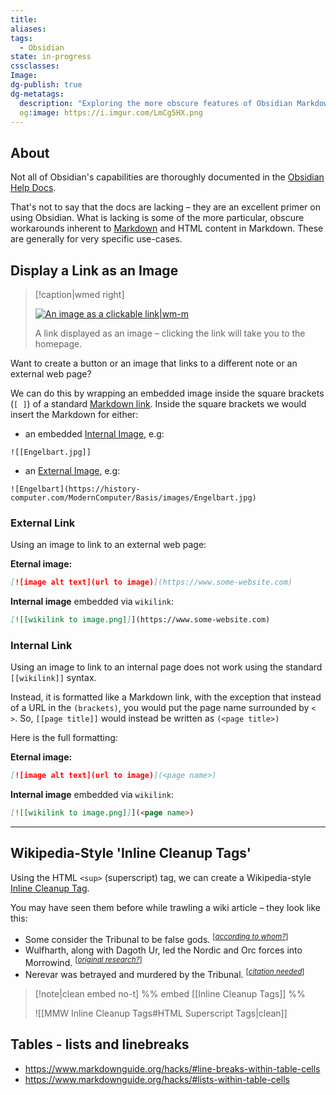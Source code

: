 ```yaml
---
title: 
aliases: 
tags:
  - Obsidian
state: in-progress
cssclasses: 
Image: 
dg-publish: true
dg-metatags:
  description: "Exploring the more obscure features of Obsidian Markdown formatting"
  og:image: https://i.imgur.com/LmCg5HX.png
---
```

## About

Not all of Obsidian's capabilities are thoroughly documented in the [Obsidian Help Docs](https://help.obsidian.md/Home).

That's not to say that the docs are lacking – they are an excellent primer on using Obsidian. What is lacking is some of the more particular, obscure workarounds inherent to [Markdown](https://www.markdownguide.org/) and HTML content in Markdown. These are generally for very specific use-cases.

## Display a Link as an Image

> [!caption|wmed right]
> 
> [![An image as a clickable link|wm-m](https://i.imgur.com/bdAW9ne.png)](https://morrowind-modding-with-massivejuice.vercel.app/)
> 
> A link displayed as an image – clicking the link will take you to the homepage. 

Want to create a button or an image that links to a different note or an external web page?

We can do this by wrapping an embedded image inside the square brackets (`[ ]`) of a standard [Markdown link](https://www.markdownguide.org/basic-syntax/#links). Inside the square brackets we would insert the Markdown for either:

- an embedded [Internal Image](https://help.obsidian.md/Linking+notes+and+files/Embed+files#Embed+an+image+in+a+note), e.g:

```
![[Engelbart.jpg]]
```

- an [External Image](https://help.obsidian.md/Editing+and+formatting/Basic+formatting+syntax#External+images), e.g:

```
![Engelbart](https://history-computer.com/ModernComputer/Basis/images/Engelbart.jpg)
```

### External Link

Using an image to link to an external web page:

**Eternal image:**

```Markdown 
[![image alt text](url to image)](https://www.some-website.com)
```

**Internal image** embedded via `wikilink`:

```Markdown
[![[wikilink to image.png]]](https://www.some-website.com)
```

### Internal Link

Using an image to link to an internal page does not work using the standard `[[wikilink]]` syntax. 

Instead, it is formatted like a Markdown link, with the exception that instead of a URL in the `(brackets)`, you would put the page name surrounded by `< >`. So, `[[page title]]`  would instead be written as `(<page title>)`

Here is the full formatting:

**Eternal image:**

```Markdown 
[![image alt text](url to image)](<page name>)
```

**Internal image** embedded via `wikilink`:

```Markdown
[![[wikilink to image.png]]](<page name>)
```

---

## Wikipedia-Style 'Inline Cleanup Tags'

Using the HTML `<sup>` (superscript) tag, we can create a Wikipedia-style [Inline Cleanup Tag](https://en.wikipedia.org/wiki/Template:Inline_cleanup_tags).

You may have seen them before while trawling a wiki article – they look like this:

- Some consider the Tribunal to be false gods. <sup>\[_[according to whom?](https://en.m.wikipedia.org/wiki/Wikipedia:Manual_of_Style/Words_to_watch#Unsupported_attributions)_\]</sup>
- Wulfharth, along with Dagoth Ur, led the Nordic and Orc forces into Morrowind. <sup>\[_[original research?](https://en.m.wikipedia.org/wiki/Wikipedia:No_original_research)_\]</sup>
- Nerevar was betrayed and murdered by the Tribunal. <sup>\[_[citation needed](https://en.m.wikipedia.org/wiki/Wikipedia:Citation_needed)_\]</sup>

> [!note|clean embed no-t] %% embed [[Inline Cleanup Tags]] %%
> 
> ![[MMW Inline Cleanup Tags#HTML Superscript Tags|clean]]

## Tables - lists and linebreaks

- https://www.markdownguide.org/hacks/#line-breaks-within-table-cells
- https://www.markdownguide.org/hacks/#lists-within-table-cells